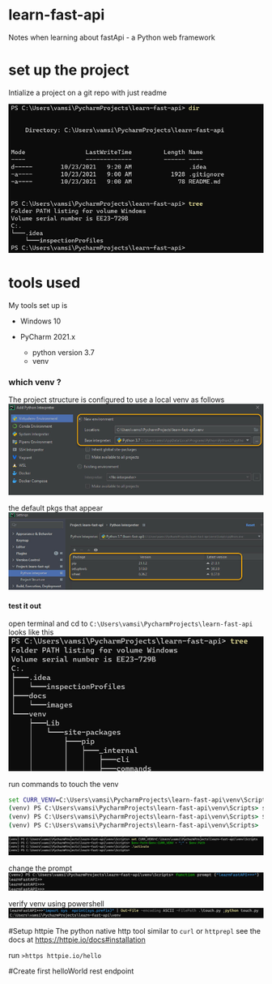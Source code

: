 # learn-fast-api
Notes when learning about fastApi - a Python web framework

# set up the project
Intialize a project on a git repo with just readme

![init dir with read me only](docs/images/initial-dir-readme-only.jpg)

# tools used
My tools set up is
* Windows 10

* PyCharm 2021.x
    - python version 3.7
    - venv
  

### which venv ?
The project structure is configured to use a local venv as follows
![initial venv creation locally](docs/images/init-venv.jpg)

the default pkgs that appear
![the default pkgs that appear](docs/images/init-venv-only-few-pkgs.jpg)

#### test it out
open terminal and cd to `C:\Users\vamsi\PycharmProjects\learn-fast-api`
looks like this
![dir-struct-partial-01](docs/images/dir-struct-partial-01.jpg)

run commands to touch the venv
```bat
set CURR_VENV=C:\Users\vamsi\PycharmProjects\learn-fast-api\venv\Scripts^C
(venv) PS C:\Users\vamsi\PycharmProjects\learn-fast-api\venv\Scripts> set CURR_VENV=C:\Users\vamsi\PycharmProjects\learn-fast-api\venv\Scripts
(venv) PS C:\Users\vamsi\PycharmProjects\learn-fast-api\venv\Scripts> $env:Path=$env:CURR_VENV + ";" + $env:Path
(venv) PS C:\Users\vamsi\PycharmProjects\learn-fast-api\venv\Scripts> .\activate
```
![activate-venv](docs/images/activate-venv.jpg)

change the prompt
![change-prompt](docs/images/change-prompt.jpg)

verify venv using powershell
![verify-venv-ps](docs/images/verify-venv-ps.jpg)


#Setup httpie
The python native http tool similar to `curl` or `httprepl`
see the docs at  https://httpie.io/docs#installation

run `>https httpie.io/hello`

#Create first helloWorld rest endpoint







